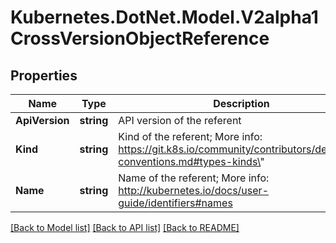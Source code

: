 # Kubernetes.DotNet.Model.V2alpha1CrossVersionObjectReference
## Properties

Name | Type | Description | Notes
------------ | ------------- | ------------- | -------------
**ApiVersion** | **string** | API version of the referent | [optional] 
**Kind** | **string** | Kind of the referent; More info: https://git.k8s.io/community/contributors/devel/api-conventions.md#types-kinds\&quot; | 
**Name** | **string** | Name of the referent; More info: http://kubernetes.io/docs/user-guide/identifiers#names | 

[[Back to Model list]](../README.md#documentation-for-models) [[Back to API list]](../README.md#documentation-for-api-endpoints) [[Back to README]](../README.md)

